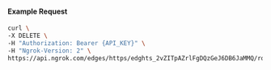 <!-- Code generated for API Clients. DO NOT EDIT. -->
#### Example Request
```bash
curl \
-X DELETE \
-H "Authorization: Bearer {API_KEY}" \
-H "Ngrok-Version: 2" \
https://api.ngrok.com/edges/https/edghts_2vZITpAZrlFgDQzGeJ6DB6JaMMQ/routes/edghtsrt_2vZITmCPCwCuNewja7Ysr1Scjap/user_agent_filter
